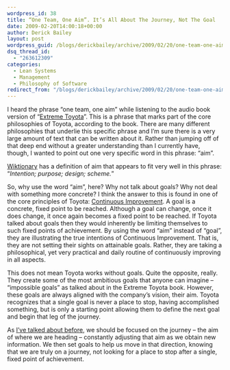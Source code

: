 ```yaml
---
wordpress_id: 38
title: “One Team, One Aim”. It’s All About The Journey, Not The Goal
date: 2009-02-20T14:00:18+00:00
author: Derick Bailey
layout: post
wordpress_guid: /blogs/derickbailey/archive/2009/02/20/one-team-one-aim-it-s-all-about-the-journey-not-the-goal.aspx
dsq_thread_id:
  - "263612309"
categories:
  - Lean Systems
  - Management
  - Philosophy of Software
redirect_from: "/blogs/derickbailey/archive/2009/02/20/one-team-one-aim-it-s-all-about-the-journey-not-the-goal.aspx/"
---
```

I heard the phrase “one team, one aim” while listening to the audio book version of “<a href="http://www.audible.com/adbl/site/products/ProductDetail.jsp?productID=BK_GDAN_000153&BV_UseBVCookie=Yes" target="_blank">Extreme Toyota</a>”. This is a phrase that marks part of the core philosophies of Toyota, according to the book. There are many different philosophies that underlie this specific phrase and I’m sure there is a very large amount of text that can be written about it. Rather than jumping off of that deep end without a greater understanding than I currently have, though, I wanted to point out one very specific word in this phrase: “aim”. 

<a href="http://en.wiktionary.org/wiki/aim" target="_blank">Wiktionary</a> has a definition of aim that appears to fit very well in this phrase: “_Intention; purpose; design; scheme._” 

So, why use the word “aim”, here? Why not talk about goals? Why not deal with something more concrete? I think the answer to this is found in one of the core principles of Toyota: <a href="http://en.wikipedia.org/wiki/Kaizen" target="_blank">Continuous Improvement</a>. A goal is a concrete, fixed point to be reached. Although a goal can change, once it does change, it once again becomes a fixed point to be reached. If Toyota talked about goals then they would inherently be limiting themselves to such fixed points of achievement. By using the word “aim” instead of “goal”, they are illustrating the true intentions of Continuous Improvement. That is, they are not setting their sights on attainable goals. Rather, they are taking a philosophical, yet very practical and daily routine of continuously improving in all aspects. 

This does not mean Toyota works without goals. Quite the opposite, really. They create some of the most ambitious goals that anyone can imagine &#8211; “impossible goals” as talked about in the Extreme Toyota book. However, these goals are always aligned with the company’s vision, their aim. Toyota recognizes that a single goal is never a place to stop, having accomplished something, but is only a starting point allowing them to define the next goal and begin that leg of the journey. 

As <a href="http://www.derickbailey.com/2008/05/14/ProcessIsToPrincipleAsEffectIsToCause.aspx" target="_blank">I’ve talked about before</a>, we should be focused on the journey – the aim of where we are heading &#8211; constantly adjusting that aim as we obtain new information. We then set goals to help us move in that direction, knowing that we are truly on a journey, not looking for a place to stop after a single, fixed point of achievement.